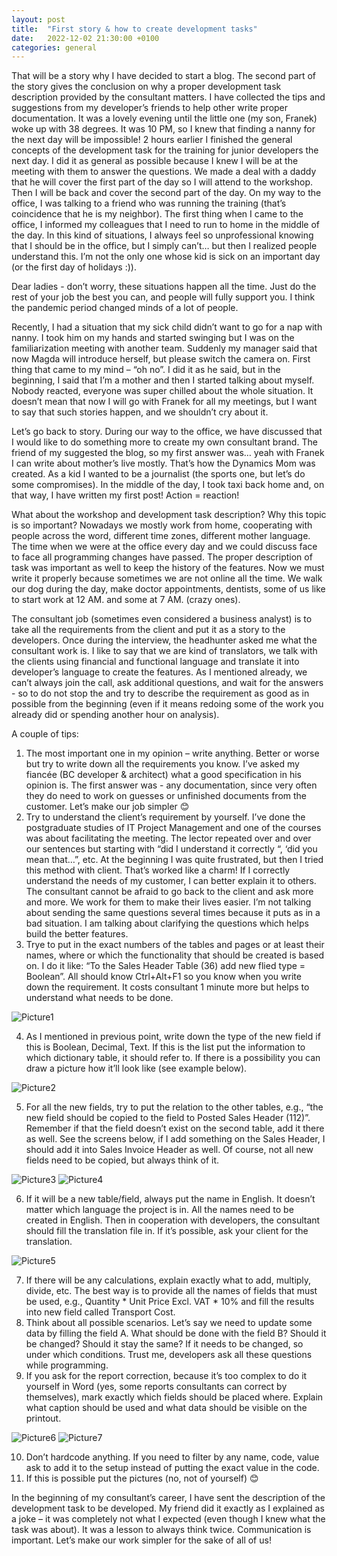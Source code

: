 ```yaml
---
layout: post
title:  "First story & how to create development tasks"
date:   2022-12-02 21:30:00 +0100
categories: general
---
```


That will be a story why I have decided to start a blog. The second part of the story gives the conclusion on why a proper development task description provided by the consultant matters. I have collected the tips and suggestions from my developer’s friends to help other write proper documentation. 
It was a lovely evening until the little one (my son, Franek) woke up with 38 degrees. It was 10 PM, so I knew that finding a nanny for the next day will be impossible! 2 hours earlier I finished the general concepts of the development task for the training for junior developers the next day. I did it as general as possible because I knew I will be at the meeting with them to answer the questions. We made a deal with a daddy that he will cover the first part of the day so I will attend to the workshop. Then I will be back and cover the second part of the day. On my way to the office, I was talking to a friend who was running the training (that’s coincidence that he is my neighbor). The first thing when I came to the office, I informed my colleagues that I need to run to home in the middle of the day. In this kind of situations, I always feel so unprofessional knowing that I should be in the office, but I simply can’t… but then I realized people understand this. I’m not the only one whose kid is sick on an important day (or the first day of holidays :)). 

Dear ladies - don’t worry, these situations happen all the time. Just do the rest of your job the best you can, and people will fully support you. I think the pandemic period changed minds of a lot of people. 

Recently, I had a situation that my sick child didn’t want to go for a nap with nanny. I took him on my hands and started swinging but I was on the familiarization meeting with another team. Suddenly my manager said that now Magda will introduce herself, but please switch the camera on. First thing that came to my mind – “oh no”. I did it as he said, but in the beginning, I said that I’m a mother and then I started talking about myself. Nobody reacted, everyone was super chilled about the whole situation. It doesn’t mean that now I will go with Franek for all my meetings, but I want to say that such stories happen, and we shouldn’t cry about it. 

Let’s go back to story. During our way to the office, we have discussed that I would like to do something more to create my own consultant brand. The friend of my suggested the blog, so my first answer was… yeah with Franek I can write about mother’s live mostly. That’s how the Dynamics Mom was created. As a kid I wanted to be a journalist (the sports one, but let’s do some compromises). In the middle of the day, I took taxi back home and, on that way, I have written my first post! Action = reaction! 

What about the workshop and development task description? Why this topic is so important? Nowadays we mostly work from home, cooperating with people across the word, different time zones, different mother language. The time when we were at the office every day and we could discuss face to face all programming changes have passed. The proper description of task was important as well to keep the history of the features. Now we must write it properly because sometimes we are not online all the time. We walk our dog during the day, make doctor appointments, dentists, some of us like to start work at 12 AM. and some at 7 AM. (crazy ones). 

The consultant job (sometimes even considered a business analyst) is to take all the requirements from the client and put it as a story to the developers. Once during the interview, the headhunter asked me what the consultant work is. I like to say that we are kind of translators, we talk with the clients using financial and functional language and translate it into developer’s language to create the features. As I mentioned already, we can’t always join the call, ask additional questions, and wait for the answers - so to do not stop the and try to describe the requirement as good as in possible from the beginning (even if it means redoing some of the work you already did or spending another hour on analysis).

A couple of tips:
1.	The most important one in my opinion – write anything. Better or worse but try to write down all the requirements you know. I’ve asked my fiancée (BC developer & architect) what a good specification in his opinion is. The first answer was - any documentation, since very often they do need to work on guesses or unfinished documents from the customer. Let’s make our job simpler 😊
2.	Try to understand the client’s requirement by yourself. I’ve done the postgraduate studies of IT Project Management and one of the courses was about facilitating the meeting. The lector repeated over and over our sentences but starting with “did I understand it correctly “, ‘did you mean that…”, etc. At the beginning I was quite frustrated, but then I tried this method with client. That’s worked like a charm! If I correctly understand the needs of my customer, I can better explain it to others. The consultant cannot be afraid to go back to the client and ask more and more. We work for them to make their lives easier. I’m not talking about sending the same questions several times because it puts as in a bad situation. I am talking about clarifying the questions which helps build the better features. 
3.	Trye to put in the exact numbers of the tables and pages or at least their names, where or which the functionality that should be created is based on. I do it like: “To the Sales Header Table (36) add new flied type = Boolean”. All should know Ctrl+Alt+F1 so you know when you write down the requirement. It costs consultant 1 minute more but helps to understand what needs to be done.

<img alt="Picture1" src="https://user-images.githubusercontent.com/118689671/205382859-a9ad168e-d04f-483e-95a7-f69cd661d82d.png">

4. As I mentioned in previous point, write down the type of the new field if this is Boolean, Decimal, Text. If this is the list put the information to which dictionary table, it should refer to. If there is a possibility you can draw a picture how it’ll look like (see example below).

<img alt="Picture2" src="https://user-images.githubusercontent.com/118689671/205383381-161aa3a1-4203-4b89-a31f-dce2f2e6ffab.png">

5. For all the new fields, try to put the relation to the other tables, e.g., “the new field should be copied to the field to Posted Sales Header (112)”. Remember if that the field doesn’t exist on the second table, add it there as well. See the screens below, if I add something on the Sales Header, I should add it into Sales Invoice Header as well. Of course, not all new fields need to be copied, but always think of it.

<img alt="Picture3" src="https://user-images.githubusercontent.com/118689671/205383440-41b45bee-42ae-4f3f-aead-b08af1f80f10.png">

<img alt="Picture4" src="https://user-images.githubusercontent.com/118689671/205383469-8bca3775-5bb3-490d-8019-10540e8ae830.png">

6. If it will be a new table/field, always put the name in English. It doesn’t matter which language the project is in. All the names need to be created in English. Then in cooperation with developers, the consultant should fill the translation file in. If it’s possible, ask your client for the translation.

<img alt="Picture5" src="https://user-images.githubusercontent.com/118689671/205383763-5e491a35-e465-4a26-8576-9c150a77ce32.png">

7. If there will be any calculations, explain exactly what to add, multiply, divide, etc. The best way is to provide all the names of fields that must be used, e.g., Quantity * Unit Price Excl. VAT * 10% and fill the results into new field called Transport Cost.
8. Think about all possible scenarios. Let’s say we need to update some data by filling the field A. What should be done with the field B? Should it be changed? Should it stay the same? If it needs to be changed, so under which conditions. Trust me, developers ask all these questions while programming. 
9. If you ask for the report correction, because it’s too complex to do it yourself in Word (yes, some reports consultants can correct by themselves), mark exactly which fields should be placed where. Explain what caption should be used and what data should be visible on the printout.

<img alt="Picture6" src="https://user-images.githubusercontent.com/118689671/205383830-6920abf3-71e3-4a20-a944-107aecb1ee86.png">

<img alt="Picture7" src="https://user-images.githubusercontent.com/118689671/205383857-fa20f612-cdec-4c90-870d-0434c1817082.png">

10. Don’t hardcode anything. If you need to filter by any name, code, value ask to add it to the setup instead of putting the exact value in the code. 
11. If this is possible put the pictures (no, not of yourself) 😊

In the beginning of my consultant’s career, I have sent the description of the development task to be developed. My friend did it exactly as I explained as a joke – it was completely not what I expected (even though I knew what the task was about). It was a lesson to always think twice. Communication is important. Let’s make our work simpler for the sake of all of us! 
